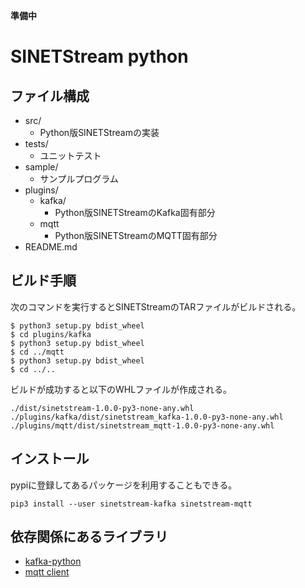 **準備中**
<!--
Copyright (C) 2019 National Institute of Informatics

Licensed to the Apache Software Foundation (ASF) under one
or more contributor license agreements.  See the NOTICE file
distributed with this work for additional information
regarding copyright ownership.  The ASF licenses this file
to you under the Apache License, Version 2.0 (the
"License"); you may not use this file except in compliance
with the License.  You may obtain a copy of the License at

  http://www.apache.org/licenses/LICENSE-2.0

Unless required by applicable law or agreed to in writing,
software distributed under the License is distributed on an
"AS IS" BASIS, WITHOUT WARRANTIES OR CONDITIONS OF ANY
KIND, either express or implied.  See the License for the
specific language governing permissions and limitations
under the License.
-->

# SINETStream python

## ファイル構成

* src/
    * Python版SINETStreamの実装
* tests/
    * ユニットテスト
* sample/
    * サンプルプログラム
* plugins/
    * kafka/
        * Python版SINETStreamのKafka固有部分
    * mqtt
        * Python版SINETStreamのMQTT固有部分
* README.md

## ビルド手順

次のコマンドを実行するとSINETStreamのTARファイルがビルドされる。

```
$ python3 setup.py bdist_wheel
$ cd plugins/kafka
$ python3 setup.py bdist_wheel
$ cd ../mqtt
$ python3 setup.py bdist_wheel
$ cd ../..
```

ビルドが成功すると以下のWHLファイルが作成される。

```
./dist/sinetstream-1.0.0-py3-none-any.whl
./plugins/kafka/dist/sinetstream_kafka-1.0.0-py3-none-any.whl
./plugins/mqtt/dist/sinetstream_mqtt-1.0.0-py3-none-any.whl
```

## インストール

pypiに登録してあるパッケージを利用することもできる。

```
pip3 install --user sinetstream-kafka sinetstream-mqtt
```

## 依存関係にあるライブラリ

* [kafka-python](https://kafka-python.readthedocs.io/en/master/)
* [mqtt client](https://www.eclipse.org/paho/clients/python/docs/)

